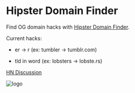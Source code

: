 # Hipster Domain Finder

Find OG domain hacks with [Hipster Domain
Finder](https://news.ycombinator.com/item?id=7707100).

Current hacks:

- er -> r (ex: tumbler -> tumblr.com)

- tld in word (ex: lobsters -> lobste.rs)

[HN Discussion](https://news.ycombinator.com/item?id=7707100)

![logo](http://www.hipsterdomainfinder.com/)
